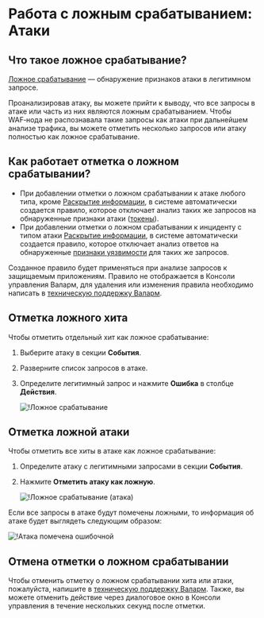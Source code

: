 [link-analyzing-attacks]:       analyze-attack.md
[img-false-attack]:             ../../images/user-guides/events/false-attack.png
[img-popup]:                    ../../images/user-guides/events/pop-up-accept.png
[img-removed-atack-info]:       ../../images/user-guides/events/removed-attack-info.png

# Работа с ложным срабатыванием: Атаки

## Что такое ложное срабатывание?

[Ложное срабатывание](../../about-wallarm-waf/protecting-against-attacks.md#ложные-срабатывания) — обнаружение признаков атаки в легитимном запросе.

Проанализировав атаку, вы можете прийти к выводу, что все запросы в атаке или часть из них являются ложным срабатыванием. Чтобы WAF‑нода не распознавала такие запросы как атаки при дальнейшем анализе трафика, вы можете отметить несколько запросов или атаку полностью как ложное срабатывание.

## Как работает отметка о ложном срабатывании?

* При добавлении отметки о ложном срабатывании к атаке любого типа, кроме [Раскрытие информации](../../attacks-vulns-list.md#раскрытие-информации-англ-information-exposure), в системе автоматически создается правило, которое отключает анализ таких же запросов на обнаруженные признаки атаки ([токены](../../about-wallarm-waf/protecting-against-attacks.md#библиотека-libproton)).
* При добавлении отметки о ложном срабатывании к инциденту с типом атаки [Раскрытие информации](../../attacks-vulns-list.md#раскрытие-информации-англ-information-exposure), в системе автоматически создается правило, которое отключает анализ ответов на обнаруженные [признаки уязвимости](../../about-wallarm-waf/detecting-vulnerabilities.md#методы-обнаружения-уязвимостей) для таких же запросов.

Созданное правило будет применяться при анализе запросов к защищаемым приложениям. Правило не отображается в Консоли управления Валарм, для удаления или изменения правила необходимо написать в [техническую поддержку Валарм](mailto:support@wallarm.ru).

## Отметка ложного хита

Чтобы отметить отдельный хит как ложное срабатывание:

1. Выберите атаку в секции **События**.
2. Разверните список запросов в атаке.
3. Определите легитимный запрос и нажмите **Ошибка** в столбце **Действия**.

    ![!Ложное срабатывание][img-false-attack]

## Отметка ложной атаки

Чтобы отметить все хиты в атаке как ложное срабатывание:

1. Определите атаку с легитимными запросами в секции **События**.
2. Нажмите **Отметить атаку как ложную**. 

    ![!Ложное срабатывание (атака)](../../images/user-guides/events/analyze-attack.png)

Если все запросы в атаке будут помечены ложными, то информация об атаке будет выглядеть следующим образом:

![!Атака помечена ошибочной][img-removed-atack-info]

## Отмена отметки о ложном срабатывании

Чтобы отменить отметку о ложном срабатывании хита или атаки, пожалуйста, напишите в [техническую поддержку Валарм](mailto:support@wallarm.ru). Также, вы можете отменить действие через диалоговое окно в Консоли управления в течение нескольких секунд после отметки.